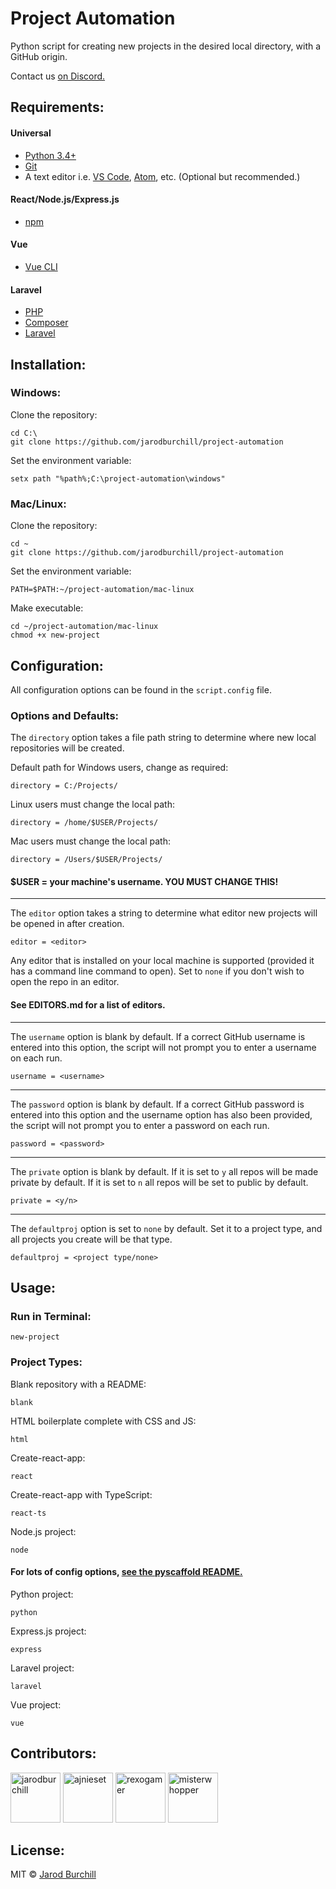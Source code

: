 # Project Automation

Python script for creating new projects in the desired local directory, with a GitHub origin.

Contact us [on Discord.](https://discord.gg/eqWstJu)

## Requirements:

#### Universal

- [Python 3.4+](https://www.python.org/downloads/)
- [Git](https://git-scm.com/downloads)
- A text editor i.e. [VS Code](https://code.visualstudio.com/), [Atom](https://atom.io/), etc. (Optional but recommended.)

#### React/Node.js/Express.js

- [npm](https://nodejs.org/)

#### Vue

- [Vue CLI](https://cli.vuejs.org/guide/installation.html)

#### Laravel

- [PHP](https://www.php.net/manual/en/install.php)
- [Composer](https://getcomposer.org/)
- [Laravel](https://laravel.com/docs/5.8/installation)

## Installation:

### Windows:

Clone the repository:

```
cd C:\
git clone https://github.com/jarodburchill/project-automation
```

Set the environment variable:

```
setx path "%path%;C:\project-automation\windows"
```

### Mac/Linux:

Clone the repository:

```
cd ~
git clone https://github.com/jarodburchill/project-automation
```

Set the environment variable:

```
PATH=$PATH:~/project-automation/mac-linux
```

Make executable:

```
cd ~/project-automation/mac-linux
chmod +x new-project
```

## Configuration:

All configuration options can be found in the `script.config` file.

### Options and Defaults:

The `directory` option takes a file path string to determine where new local repositories will be created.

Default path for Windows users, change as required:

```
directory = C:/Projects/
```

Linux users must change the local path:

```
directory = /home/$USER/Projects/
```

Mac users must change the local path:

```
directory = /Users/$USER/Projects/
```

#### \$USER = your machine's username. YOU MUST CHANGE THIS!

---

The `editor` option takes a string to determine what editor new projects will be opened in after creation.

```
editor = <editor>
```

Any editor that is installed on your local machine is supported (provided it has a command line command to open). Set to `none` if you don't wish to open the repo in an editor.

#### See EDITORS.md for a list of editors.

---

The `username` option is blank by default. If a correct GitHub username is entered into this option, the script will not prompt you to enter a username on each run.

```
username = <username>
```

---

The `password` option is blank by default. If a correct GitHub password is entered into this option and the username option has also been provided, the script will not prompt you to enter a password on each run.

```
password = <password>
```

---

The `private` option is blank by default. If it is set to `y` all repos will be made private by default. If it is set to `n` all repos will be set to public by default.

```
private = <y/n>
```

---

The `defaultproj` option is set to `none` by default. Set it to a project type, and all projects you create will be that type.

```
defaultproj = <project type/none>
```

## Usage:

### Run in Terminal:

```
new-project
```

### Project Types:

Blank repository with a README:

```
blank
```

HTML boilerplate complete with CSS and JS:

```
html
```

Create-react-app:

```
react
```

Create-react-app with TypeScript:

```
react-ts
```

Node.js project:

```
node
```

#### For lots of config options, [see the pyscaffold README.](https://github.com/pyscaffold/pyscaffold#configuration--packaging)

Python project:

```
python
```

Express.js project:

```
express
```

Laravel project:

```
laravel
```

Vue project:

```
vue
```

## Contributors:

<a href="https://github.com/jarodburchill"><img src="https://avatars.githubusercontent.com/u/37840393?v=3" title="jarodburchill" width="80" height="80"></a>
<a href="https://github.com/ajnieset"><img src="https://avatars.githubusercontent.com/u/40476295?v=3" title="ajnieset" width="80" height="80"></a>
<a href="https://github.com/rexogamer"><img src="https://avatars.githubusercontent.com/u/42586271?v=3" title="rexogamer" width="80" height="80"></a>
<a href="https://github.com/misterwhopper"><img src="https://avatars.githubusercontent.com/u/25962309?v=3" title="misterwhopper" width="80" height="80"></a>

## License:

MIT © [Jarod Burchill](http://burchilldevelopment.com)

